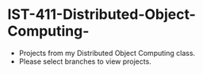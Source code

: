 # IST-411-Distributed-Object-Computing-
 - Projects from my Distributed Object Computing class. 
 - Please select branches to view projects. 
